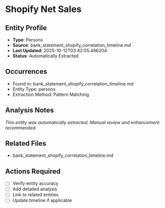 # Shopify Net Sales

## Entity Profile
- **Type**: Persons
- **Source**: bank_statement_shopify_correlation_timeline.md
- **Last Updated**: 2025-10-12T03:42:05.466204
- **Status**: Automatically Extracted

## Occurrences
- Found in: bank_statement_shopify_correlation_timeline.md
- Entity Type: persons
- Extraction Method: Pattern Matching

## Analysis Notes
*This entity was automatically extracted. Manual review and enhancement recommended.*

## Related Files
- bank_statement_shopify_correlation_timeline.md

## Actions Required
- [ ] Verify entity accuracy
- [ ] Add detailed analysis
- [ ] Link to related entities
- [ ] Update timeline if applicable
